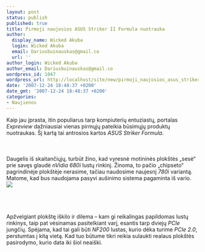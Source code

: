 ```yaml
---
layout: post
status: publish
published: true
title: Pirmoji naujosios ASUS Striker II Formula nuotrauka
author:
  display_name: Wicked Akuba
  login: Wicked Akuba
  email: Dariusbuinauskas@gmail.co
  url: ''
author_login: Wicked Akuba
author_email: Dariusbuinauskas@gmail.co
wordpress_id: 1047
wordpress_url: http://localhost/site/new/pirmoji_naujosios_asus_striker_ii_formula_nuotrauka/
date: '2007-12-24 18:48:37 +0200'
date_gmt: '2007-12-24 18:48:37 +0200'
categories:
- Naujienos
---
```

<p>Kaip jau įprasta, itin populiarus tarp kompiuterių entuziastų, portalas <i>Expreview</i> dažniausiai vienas pirmųjų pateikia būsimųjų produktų nuotraukas. Šį kartą tai antrosios kartos <i>ASUS Striker Formula</i>.<br />
<br><br />
<br>Daugelis iš skaitančiųjų, turbūt žino, kad vyresnė motininės plokštės „sesė“ prie savęs glaudė <i>nVidia 680i</i> lustų rinkinį. Žinoma, to pačio „chipseto“ pagrindinėje plokštėje nerasime, tačiau naudosime naujesnį <i>780i</i> variantą. Matome, kad bus naudojama pasyvi aušinimo sistema pagaminta iš vario. <br><img src="http://www.technews.lt/upl/Failai/asusstrikerII.jpg"><br><br />
<br><br />
<br>Apžvelgiant plokštę iškilo ir dilema – kam gi reikalingas papildomas lustų rinkinys, taip pat vėsinamas pasitelkiant varį, esantis tarp dviejų <i>PCIe</i> jungčių. Spėjama, kad tai gali būti <i>NF200</i> lustas, kurio dėka turime <i>PCIe 2.0</i>, perstumtas į kitą vietą. Kad tuo būtume tikri reikia sulaukti realaus plokštės pasirodymo, kurio data iki šiol neaiški.</p>
